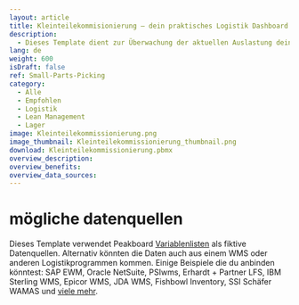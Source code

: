 ```yaml
---
layout: article
title: Kleinteilekommisionierung – dein praktisches Logistik Dashboard
description: 
  - Dieses Template dient zur Überwachung der aktuellen Auslastung deines Lagers. Die praktische Visualisierung zeigt dir dabei wichtige Kennzahlen wie z. B. Vorratsbestände und Informationen zu Aufträgen in Echtzeit an. Optimiere so kinderleicht deine Logistik Prozesse und steigere deine Lagerbestandsgenauigkeit. Denn nur informierte Mitarbeiter können fundierte Entscheidungen treffen!In diesem Template werden Variablen als Beispieldaten verwendet und ein Skript wird ausgeführt, um eine Aktion anzuzeigen. Ersetze die Variablen durch deine eigenen Datenquellen und entferne das Skript, um das Template für deinen individuellen Anwendungsfall zu konfigurieren.
lang: de
weight: 600
isDraft: false
ref: Small-Parts-Picking
category:
  - Alle
  - Empfohlen
  - Logistik
  - Lean Management
  - Lager
image: Kleinteilekommissionierung.png
image_thumbnail: Kleinteilekommissionierung_thumbnail.png
download: Kleinteilekommissionierung.pbmx
overview_description:
overview_benefits:
overview_data_sources:
---
```

# mögliche datenquellen
Dieses Template verwendet Peakboard [Variablenlisten](https://help.peakboard.com/scripting/de-variables.html) als fiktive Datenquellen. Alternativ könnten die Daten auch aus einem WMS oder anderen Logistikprogrammen kommen. Einige Beispiele die du anbinden könntest: SAP EWM, Oracle NetSuite, PSIwms, Erhardt + Partner LFS, IBM Sterling WMS, Epicor WMS, JDA WMS, Fishbowl Inventory, SSI Schäfer WAMAS und [viele mehr](https://peakboard.com/schnittstellen/).
